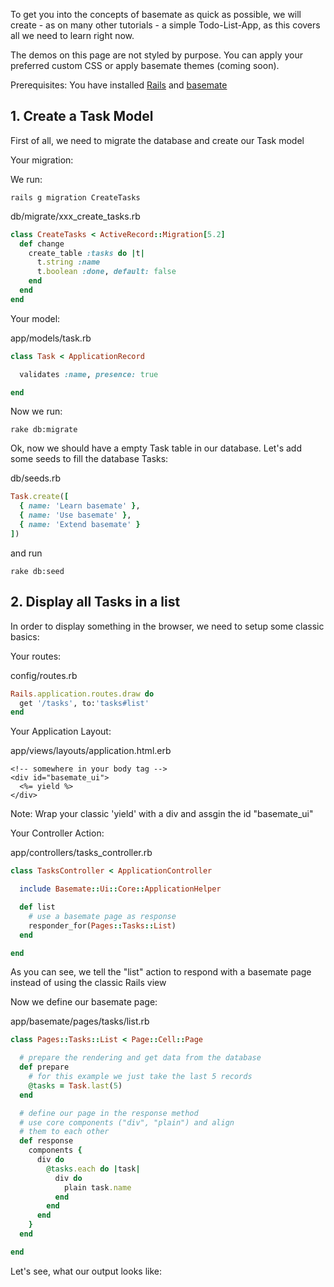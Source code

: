 To get you into the concepts of basemate as quick as possible, we will create -
as on many other tutorials - a simple
Todo-List-App, as this covers all we need to learn right now.

The demos on this page are not styled by purpose. You can apply your preferred
custom CSS or apply basemate themes (coming soon).

Prerequisites: You have installed [Rails](https://guides.rubyonrails.org/getting_started.html)
and [basemate](/guides/installation)

## 1. Create a Task Model
First of all, we need to migrate the database and create our Task model

Your migration:

We run:

```shell
rails g migration CreateTasks
```

db/migrate/xxx\_create_tasks.rb

```ruby
class CreateTasks < ActiveRecord::Migration[5.2]
  def change
    create_table :tasks do |t|
      t.string :name
      t.boolean :done, default: false
    end
  end
end

```

Your model:

app/models/task.rb

```ruby
class Task < ApplicationRecord

  validates :name, presence: true

end
```

Now we run:

```shell
rake db:migrate
```

Ok, now we should have a empty Task table in our database. Let's add some seeds
to fill the database Tasks:

db/seeds.rb

```ruby
Task.create([
  { name: 'Learn basemate' },
  { name: 'Use basemate' },
  { name: 'Extend basemate' }
])
```

and run

```shell
rake db:seed
```

## 2. Display all Tasks in a list

In order to display something in the browser, we need to setup some classic basics:

Your routes:

config/routes.rb

```ruby
Rails.application.routes.draw do
  get '/tasks', to:'tasks#list'
end
```

Your Application Layout:

app/views/layouts/application.html.erb

```erb
<!-- somewhere in your body tag -->
<div id="basemate_ui">
  <%= yield %>
</div>
```
Note: Wrap your classic 'yield' with a div and assgin the id  "basemate_ui"

Your Controller Action:

app/controllers/tasks_controller.rb

```ruby
class TasksController < ApplicationController

  include Basemate::Ui::Core::ApplicationHelper

  def list
    # use a basemate page as response
    responder_for(Pages::Tasks::List)
  end

end
```
As you can see, we tell the "list" action to respond with a basemate page instead
of using the classic Rails view

Now we define our basemate page:

app/basemate/pages/tasks/list.rb

```ruby
class Pages::Tasks::List < Page::Cell::Page

  # prepare the rendering and get data from the database
  def prepare
    # for this example we just take the last 5 records
    @tasks = Task.last(5)
  end

  # define our page in the response method
  # use core components ("div", "plain") and align
  # them to each other
  def response
    components {
      div do
        @tasks.each do |task|
          div do
            plain task.name
          end
        end
      end
    }
  end

end
```

Let's see, what our output looks like:
